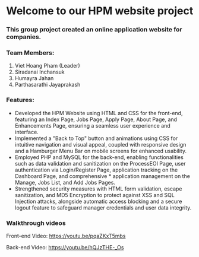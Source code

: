 # Welcome to our HPM website project

### This group project created an online application website for companies.

### Team Members:
1.  Viet Hoang Pham (Leader)
2.  Siradanai Inchansuk
3.  Humayra Jahan
4.  Parthasarathi Jayaprakash

### Features:
* Developed the HPM Website using HTML and CSS for the front-end, featuring an Index Page, Jobs Page, Apply Page, About Page, and Enhancements Page, ensuring a seamless user experience and interface.
* Implemented a "Back to Top" button and animations using CSS for intuitive navigation and visual appeal, coupled with responsive design and a Hamburger Menu Bar on mobile screens for enhanced usability.
* Employed PHP and MySQL for the back-end, enabling functionalities such as data validation and sanitization on the ProcessEOI Page, user authentication via Login/Register Page, application tracking on the Dashboard Page, and comprehensive * application management on the Manage, Jobs List, and Add Jobs Pages.
* Strengthened security measures with HTML form validation, escape sanitization, and MD5 Encryption to protect against XSS and SQL Injection attacks, alongside automatic access blocking and a secure logout feature to safeguard manager credentials and user data integrity.

### Walkthrough videos
Front-end Video: https://youtu.be/pqaZKxT5mbs

Back-end Video: https://youtu.be/hQJzTHE-_Os

